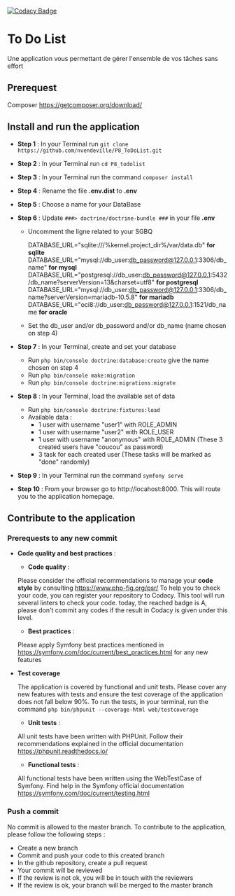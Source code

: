 [![Codacy Badge](https://app.codacy.com/project/badge/Grade/f2852b96fc6346babb25b88ae73f0ca5)](https://www.codacy.com/gh/nvendeville/P8_ToDoList/dashboard?utm_source=github.com&amp;utm_medium=referral&amp;utm_content=nvendeville/P8_ToDoList&amp;utm_campaign=Badge_Grade)

# To Do List
Une application vous permettant de gérer l'ensemble de vos tâches sans effort

## Prerequest
Composer https://getcomposer.org/download/

## Install and run the application

- **Step 1** : In your Terminal run ``git clone https://github.com/nvendeville/P8_ToDoList.git``

- **Step 2** : In your Terminal run ``cd P8_todolist``

- **Step 3** : In your Terminal run the command ``composer install``

- **Step 4** : Rename the file **.env.dist** to **.env**

- **Step 5** : Choose a name for your DataBase

- **Step 6** : Update ``###> doctrine/doctrine-bundle ###`` in your file **.env**

    - Uncomment the ligne related to your SGBQ

      DATABASE_URL="sqlite:///%kernel.project_dir%/var/data.db" **for sqlite**
      DATABASE_URL="mysql://db_user:db_password@127.0.0.1:3306/db_name" **for mysql**
      DATABASE_URL="postgresql://db_user:db_password@127.0.0.1:5432/db_name?serverVersion=13&charset=utf8" **for postgresql**
      DATABASE_URL="mysql://db_user:db_password@127.0.0.1:3306/db_name?serverVersion=mariadb-10.5.8" **for mariadb**
      DATABASE_URL="oci8://db_user:db_password@127.0.0.1:1521/db_name **for oracle**

    - Set the db_user and/or db_password and/or db_name (name chosen on step 4)

- **Step 7** : In your Terminal, create and set your database
    - Run ``php bin/console doctrine:database:create`` give the name chosen on step 4
    - Run ``php bin/console make:migration``
    - Run ``php bin/console doctrine:migrations:migrate``

- **Step 8** : In your Terminal, load the available set of data
    - Run ``php bin/console doctrine:fixtures:load``
    - Available data :
        - 1 user with username "user1" with ROLE_ADMIN
        - 1 user with username "user2" with ROLE_USER
        - 1 user with username "anonymous" with ROLE_ADMIN
          (These 3 created users have "coucou" as password)
        - 3 task for each created user
          (These tasks will be marked as "done" randomly)

- **Step 9** : In your Terminal run the command ``symfony serve``

- **Step 10** : From your browser go to http://locahost:8000. This will route you to the application homepage.

## Contribute to the application

### Prerequests to any new commit
- **Code quality and best practices** :
    - **Code quality** :
  
  Please consider the official recommendations to manage your **code style** by consulting https://www.php-fig.org/psr/
  To help you to check your code, you can register your repository to Codacy. This tool will run several linters to check your code.
  today, the reached badge is A, please don't commit any codes if the result in Codacy is given under this level.
    - **Best practices** :
  
  Please apply Symfony best practices mentioned in https://symfony.com/doc/current/best_practices.html for any new features


- **Test coverage**

  The application is covered by functional and unit tests. Please cover any new features with tests and ensure the test coverage of the application does not fall below 90%.
  To run the tests, in your terminal, run the command ``php bin/phpunit --coverage-html web/testcoverage``

  - **Unit tests** :
  
  All unit tests have been written with PHPUnit. Follow their recommendations explained in the official documentation https://phpunit.readthedocs.io/
    
  - **Functional tests** :
  
  All functional tests have been written using the WebTestCase of Symfony. Find help in the Symfony official documentation https://symfony.com/doc/current/testing.html

### Push a commit
No commit is allowed to the master branch. To contribute to the application, please follow the following steps :
- Create a new branch
- Commit and push your code to this created branch
- In the github repository, create a pull request
- Your commit will be reviewed
- If the review is not ok, you will be in touch with the reviewers
- If the review is ok, your branch will be merged to the master branch
